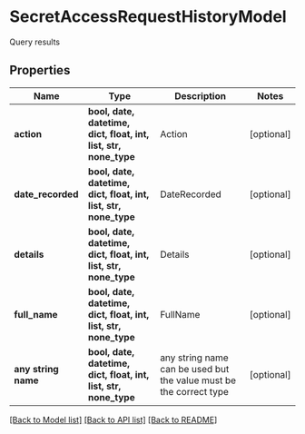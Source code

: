 # SecretAccessRequestHistoryModel

Query results

## Properties
Name | Type | Description | Notes
------------ | ------------- | ------------- | -------------
**action** | **bool, date, datetime, dict, float, int, list, str, none_type** | Action | [optional] 
**date_recorded** | **bool, date, datetime, dict, float, int, list, str, none_type** | DateRecorded | [optional] 
**details** | **bool, date, datetime, dict, float, int, list, str, none_type** | Details | [optional] 
**full_name** | **bool, date, datetime, dict, float, int, list, str, none_type** | FullName | [optional] 
**any string name** | **bool, date, datetime, dict, float, int, list, str, none_type** | any string name can be used but the value must be the correct type | [optional]

[[Back to Model list]](../README.md#documentation-for-models) [[Back to API list]](../README.md#documentation-for-api-endpoints) [[Back to README]](../README.md)


